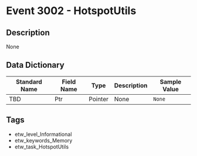 # Event 3002 - HotspotUtils

## Description
None

## Data Dictionary
|Standard Name|Field Name|Type|Description|Sample Value|
|---|---|---|---|---|
|TBD|Ptr|Pointer|None|`None`|

## Tags
* etw_level_Informational
* etw_keywords_Memory
* etw_task_HotspotUtils